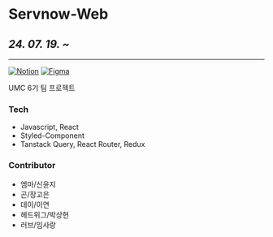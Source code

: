 # Servnow-Web

## _24. 07. 19. ~_

---

[![Notion](https://img.shields.io/badge/Notion-%23000000.svg?style=for-the-badge&logo=notion&logoColor=white)](https://www.notion.so/de0942e6ecce46f1a257a9c3b9d6503b?pvs=4) [![Figma](https://img.shields.io/badge/figma-%23F24E1E.svg?style=for-the-badge&logo=figma&logoColor=white)](https://www.figma.com/design/j2rgQwatOjfHmMaAnHooYl/%EC%84%AD%EB%82%98-%EA%B8%B0%EB%94%94?node-id=808-1939&t=HGEtRwqXDuBb1q7j-1)

UMC 6기 팀 프로젝트

### Tech

- Javascript, React
- Styled-Component
- Tanstack Query, React Router, Redux

### Contributor

- 엠마/신윤지
- 곤/장고은
- 데이/이연
- 헤드위그/박상현
- 러브/임사랑
